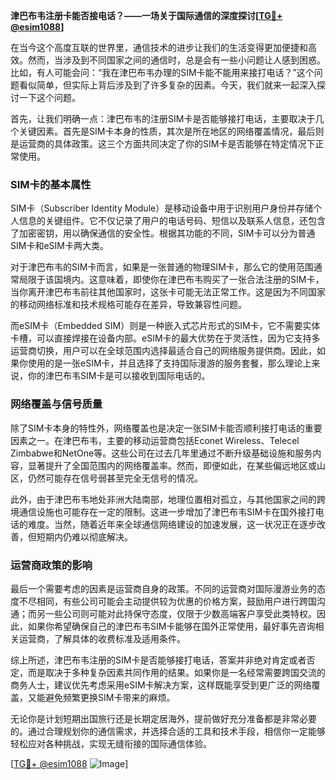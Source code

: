 **津巴布韦注册卡能否接电话？——一场关于国际通信的深度探讨[[TG💪+ @esim1088](https://t.me/s/esim1088)]**

在当今这个高度互联的世界里，通信技术的进步让我们的生活变得更加便捷和高效。然而，当涉及到不同国家之间的通信时，总是会有一些小问题让人感到困惑。比如，有人可能会问：“我在津巴布韦办理的SIM卡能不能用来接打电话？”这个问题看似简单，但实际上背后涉及到了许多复杂的因素。今天，我们就来一起深入探讨一下这个问题。

首先，让我们明确一点：津巴布韦的注册SIM卡是否能够接打电话，主要取决于几个关键因素。首先是SIM卡本身的性质，其次是所在地区的网络覆盖情况，最后则是运营商的具体政策。这三个方面共同决定了你的SIM卡是否能够在特定情况下正常使用。

### SIM卡的基本属性

SIM卡（Subscriber Identity Module）是移动设备中用于识别用户身份并存储个人信息的关键组件。它不仅记录了用户的电话号码、短信以及联系人信息，还包含了加密密钥，用以确保通信的安全性。根据其功能的不同，SIM卡可以分为普通SIM卡和eSIM卡两大类。

对于津巴布韦的SIM卡而言，如果是一张普通的物理SIM卡，那么它的使用范围通常局限于该国境内。这意味着，即使你在津巴布韦购买了一张合法注册的SIM卡，当你离开津巴布韦前往其他国家时，这张卡可能无法正常工作。这是因为不同国家的移动网络标准和技术规格可能存在差异，导致兼容性问题。

而eSIM卡（Embedded SIM）则是一种嵌入式芯片形式的SIM卡，它不需要实体卡槽，可以直接焊接在设备内部。eSIM卡的最大优势在于灵活性，因为它支持多运营商切换，用户可以在全球范围内选择最适合自己的网络服务提供商。因此，如果你使用的是一张eSIM卡，并且选择了支持国际漫游的服务套餐，那么理论上来说，你的津巴布韦SIM卡是可以接收到国际电话的。

### 网络覆盖与信号质量

除了SIM卡本身的特性外，网络覆盖也是决定一张SIM卡能否顺利接打电话的重要因素之一。在津巴布韦，主要的移动运营商包括Econet Wireless、Telecel Zimbabwe和NetOne等。这些公司在过去几年里通过不断升级基础设施和服务内容，显著提升了全国范围内的网络覆盖率。然而，即便如此，在某些偏远地区或山区，仍然可能存在信号弱甚至完全无信号的情况。

此外，由于津巴布韦地处非洲大陆南部，地理位置相对孤立，与其他国家之间的跨境通信设施也可能存在一定的限制。这进一步增加了津巴布韦SIM卡在国外接打电话的难度。当然，随着近年来全球通信网络建设的加速发展，这一状况正在逐步改善，但短期内仍难以彻底解决。

### 运营商政策的影响

最后一个需要考虑的因素是运营商自身的政策。不同的运营商对国际漫游业务的态度不尽相同，有些公司可能会主动提供较为优惠的价格方案，鼓励用户进行跨国沟通；而另一些公司则可能对此持保守态度，仅限于少数高端客户享受此类特权。因此，如果你希望确保自己的津巴布韦SIM卡能够在国外正常使用，最好事先咨询相关运营商，了解具体的收费标准及适用条件。

综上所述，津巴布韦注册的SIM卡是否能够接打电话，答案并非绝对肯定或者否定，而是取决于多种复杂因素共同作用的结果。如果你是一名经常需要跨国交流的商务人士，建议优先考虑采用eSIM卡解决方案，这样既能享受到更广泛的网络覆盖，又能避免频繁更换SIM卡带来的麻烦。

无论你是计划短期出国旅行还是长期定居海外，提前做好充分准备都是非常必要的。通过合理规划你的通信需求，并选择合适的工具和技术手段，相信你一定能够轻松应对各种挑战，实现无缝衔接的国际通信体验。

[[TG💪+ @esim1088](https://t.me/s/esim1088) ![Image](https://i.postimg.cc/4NQfJmqS/Snipaste-2025-05-13-00-14-12.png)]